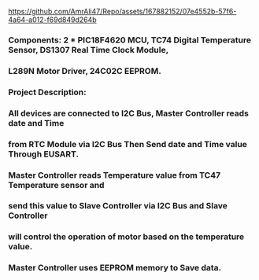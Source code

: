https://github.com/AmrAli47/Repo/assets/167882152/07e4552b-57f6-4a64-a012-f69d849d264b
### Components: 2 * PIC18F4620 MCU, TC74 Digital Temperature Sensor, DS1307 Real Time Clock Module,
### L289N Motor Driver, 24C02C EEPROM.
### Project Description:
### All devices are connected to I2C Bus, Master Controller reads date and Time 
### from RTC Module via I2C Bus Then Send date and Time value Through EUSART.
### Master Controller reads Temperature value from TC47 Temperature sensor and 
### send this value to Slave Controller via I2C Bus and Slave Controller
### will control the operation of motor based on the temperature value.
### Master Controller uses EEPROM memory to Save data.





